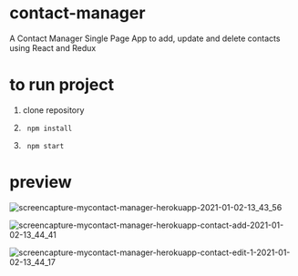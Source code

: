# contact-manager
A Contact Manager Single Page App to add, update and delete contacts using React and Redux

# to run project 
1) clone repository

2) <code> npm install </code>

3) <code> npm  start </code>

# preview 

![screencapture-mycontact-manager-herokuapp-2021-01-02-13_43_56](https://user-images.githubusercontent.com/24504245/103453505-c2e41b80-4d00-11eb-8b17-e4457d53b86e.png)

![screencapture-mycontact-manager-herokuapp-contact-add-2021-01-02-13_44_41](https://user-images.githubusercontent.com/24504245/103453507-c4154880-4d00-11eb-83c2-40fbe09edd71.png)

![screencapture-mycontact-manager-herokuapp-contact-edit-1-2021-01-02-13_44_17](https://user-images.githubusercontent.com/24504245/103453508-c4addf00-4d00-11eb-95f8-72a1efb37550.png)

